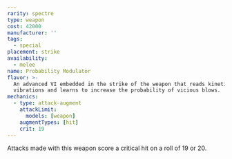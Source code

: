 ```yaml
---
rarity: spectre
type: weapon
cost: 42000
manufacturer: ''
tags:
  - special
placement: strike
availability:
  - melee
name: Probability Modulator
flavor: >-
  An advanced VI embedded in the strike of the weapon that reads kinetic
  vibrations and learns to increase the probability of vicious blows.
mechanics:
  - type: attack-augment
    attackLimit:
      models: [weapon]
    augmentTypes: [hit]
    crit: 19
---
```

Attacks made with this weapon score a critical hit on a roll of 19 or 20.
